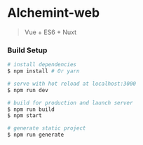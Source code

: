 # Alchemint-web

> Vue + ES6 + Nuxt

### Build Setup

``` bash
# install dependencies
$ npm install # Or yarn 

# serve with hot reload at localhost:3000
$ npm run dev

# build for production and launch server
$ npm run build
$ npm start

# generate static project
$ npm run generate
```
